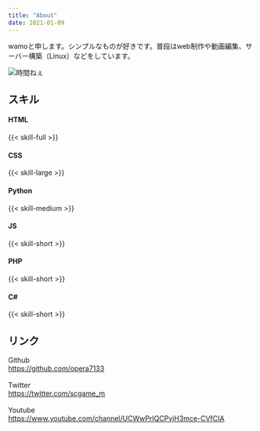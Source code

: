 ```yaml
---
title: "About" 
date: 2021-01-09 
---
```


wamoと申します。シンプルなものが好きです。普段はweb制作や動画編集、サーバー構築（Linux）などをしています。

![時間ねぇ](https://user-images.githubusercontent.com/39876629/87847438-4eb0e980-c913-11ea-9916-180535186a13.png)

## スキル

#### HTML
{{< skill-full >}}
#### CSS
{{< skill-large >}}
#### Python
{{< skill-medium >}}
#### JS
{{< skill-short >}}
#### PHP
{{< skill-short >}}
#### C#
{{< skill-short >}}

## リンク

Github  
https://github.com/opera7133  
&nbsp;  
Twitter  
https://twitter.com/scgame_m  
&nbsp;  
Youtube  
https://www.youtube.com/channel/UCWwPrIQCPvjH3mce-CVfCIA
